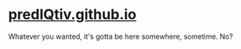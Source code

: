# [predIQtiv.github.io]( https://predIQtiv.github.io )
Whatever you wanted, it's gotta be here somewhere, sometime.  No?
